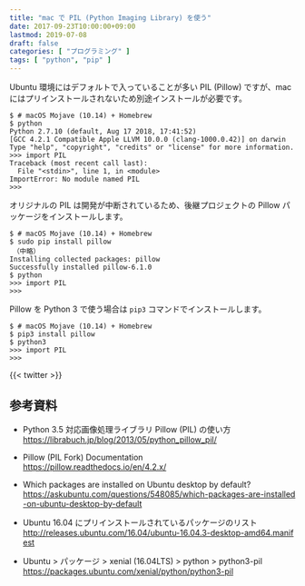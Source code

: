 ```yaml
---
title: "mac で PIL (Python Imaging Library) を使う"
date: 2017-09-23T10:00:00+09:00
lastmod: 2019-07-08
draft: false
categories: [ "プログラミング" ]
tags: [ "python", "pip" ]
---
```


Ubuntu 環境にはデフォルトで入っていることが多い PIL (Pillow) ですが、mac にはプリインストールされないため別途インストールが必要です。

```shell
$ # macOS Mojave (10.14) + Homebrew
$ python
Python 2.7.10 (default, Aug 17 2018, 17:41:52)
[GCC 4.2.1 Compatible Apple LLVM 10.0.0 (clang-1000.0.42)] on darwin
Type "help", "copyright", "credits" or "license" for more information.
>>> import PIL
Traceback (most recent call last):
  File "<stdin>", line 1, in <module>
ImportError: No module named PIL
>>>
```

オリジナルの PIL は開発が中断されているため、後継プロジェクトの Pillow パッケージをインストールします。

```shell
$ # macOS Mojave (10.14) + Homebrew
$ sudo pip install pillow
　（中略）
Installing collected packages: pillow
Successfully installed pillow-6.1.0
$ python
>>> import PIL
>>>
```

Pillow を Python 3 で使う場合は `pip3` コマンドでインストールします。

```shell
$ # macOS Mojave (10.14) + Homebrew
$ pip3 install pillow
$ python3
>>> import PIL
>>>
```

{{< twitter >}}

## 参考資料
- Python 3.5 対応画像処理ライブラリ Pillow (PIL) の使い方<br />
  <span style="word-break: break-all;">
  https://librabuch.jp/blog/2013/05/python_pillow_pil/
  </span>

- Pillow (PIL Fork) Documentation<br />
  <span style="word-break: break-all;">
  https://pillow.readthedocs.io/en/4.2.x/
  </span>

- Which packages are installed on Ubuntu desktop by default?<br />
  <span style="word-break: break-all;">
  https://askubuntu.com/questions/548085/which-packages-are-installed-on-ubuntu-desktop-by-default
  </span>

- Ubuntu 16.04 にプリインストールされているパッケージのリスト<br />
  <span style="word-break: break-all;">
  http://releases.ubuntu.com/16.04/ubuntu-16.04.3-desktop-amd64.manifest
  </span>

- Ubuntu > パッケージ > xenial (16.04LTS) > python > python3-pil<br />
  <span style="word-break: break-all;">
  https://packages.ubuntu.com/xenial/python/python3-pil
  </span>
